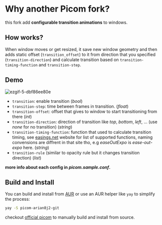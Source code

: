 # Why another Picom fork?
this fork add **configurable transition animations** to windows.

## How works?
When window moves or get resized, it save new window geometry and then adds static offset (`transition_offset`) to it from direction that you specified (`transition-direction`) and calculate transition based on `transition-timing-function` and `transition-step`.

## Demo
![ezgif-5-dbf86ee80e](https://user-images.githubusercontent.com/56799194/165058556-970aade7-177b-4df0-981e-a8599d20ae69.gif)


- `transition`: enable transition (*bool*)
- `transition-step`: time between frames in transition. (*float*)
- `transition-offset`: offset that gives to window to start transitioning from there (*int*)
- `transition-direction`: direction of transition like *top*, *bottom*, *left*, ... (use *none* for no transition) (*string*)
- `transition-timing-function`: function that used to calculate transition timing, see [easings.net](https://easings.net/) website for list of supported functions, naming convensions are diffrent in that site tho, e.g *easeOutExpo* is *ease-out-expo* here. (*string*)
- `transition-rule` (similar to opacity rule but it changes transition direction) (*list*)

**more info about each config in *picom.sample.conf*.**

## Build and Install
You can build and install from [AUR](https://aur.archlinux.org/packages/picom-arian8j2-git/) or use an AUR helper like `yay` to simplify the process:
```bash
yay -S picom-arian8j2-git
```
checkout [official picom](https://github.com/yshui/picom) to manually build and install from source.
